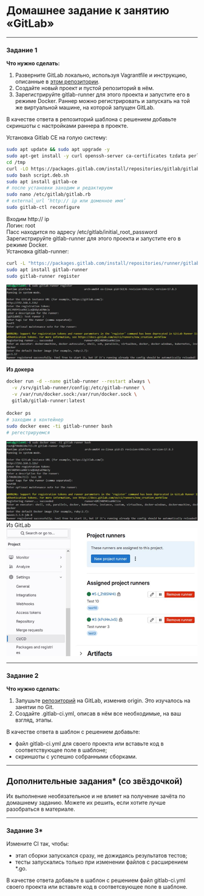 # Домашнее задание к занятию «GitLab»

---

### Задание 1

**Что нужно сделать:**

1. Разверните GitLab локально, используя Vagrantfile и инструкцию, описанные в [этом репозитории](https://github.com/netology-code/sdvps-materials/tree/main/gitlab).   
2. Создайте новый проект и пустой репозиторий в нём.
3. Зарегистрируйте gitlab-runner для этого проекта и запустите его в режиме Docker. Раннер можно регистрировать и запускать на той же виртуальной машине, на которой запущен GitLab.

В качестве ответа в репозиторий шаблона с решением добавьте скриншоты с настройками раннера в проекте.

Установка Gitlab CE на голую систему:

```bash
sudo apt update && sudo apt upgrade -y
sudo apt-get install -y curl openssh-server ca-certificates tzdata perl
cd /tmp
curl -LO https://packages.gitlab.com/install/repositories/gitlab/gitlab-ce/script.deb.sh
sudo bash script.deb.sh
sudo apt install gitlab-ce
# после установки заходим и редактируем
sudo nano /etc/gitlab/gitlab.rb
# external_url ‘http:// ip или доменное имя’
sudo gitlab-ctl reconfigure
```

Входим http:// ip  
Логин: root  
Пасс находится по адресу /etc/gitlab/initial_root_password  
Зарегистрируйте gitlab-runner для этого проекта и запустите его в режиме Docker.  
Установка gitlab-runner:  
```bash
curl -L "https://packages.gitlab.com/install/repositories/runner/gitlab-runner/script.deb.sh" | sudo bash
sudo apt install gitlab-runner
sudo gitlab-runner register
```
![runner_reg01](img/runner_reg01.JPG)  

**Из докера**
```bash
docker run -d --name gitlab-runner --restart always \
  -v /srv/gitlab-runner/config:/etc/gitlab-runner \
  -v /var/run/docker.sock:/var/run/docker.sock \
  gitlab/gitlab-runner:latest

docker ps
# заходим в контейнер
sudo docker exec -ti gitlab-runner bash
# регестрируемся
```
![runner_reg02](img/runner_reg02.JPG)  
Из GitLab  
![runner_gitlab](img/runner_gitlab.JPG)

---

### Задание 2

**Что нужно сделать:**

1. Запушьте [репозиторий](https://github.com/netology-code/sdvps-materials/tree/main/gitlab) на GitLab, изменив origin. Это изучалось на занятии по Git.
2. Создайте .gitlab-ci.yml, описав в нём все необходимые, на ваш взгляд, этапы.

В качестве ответа в шаблон с решением добавьте: 
   
 * файл gitlab-ci.yml для своего проекта или вставьте код в соответствующее поле в шаблоне; 
 * скриншоты с успешно собранными сборками.
 
 
---
## Дополнительные задания* (со звёздочкой)

Их выполнение необязательное и не влияет на получение зачёта по домашнему заданию. Можете их решить, если хотите лучше разобраться в материале.

---

### Задание 3*

Измените CI так, чтобы:

 - этап сборки запускался сразу, не дожидаясь результатов тестов;
 - тесты запускались только при изменении файлов с расширением *.go.

В качестве ответа добавьте в шаблон с решением файл gitlab-ci.yml своего проекта или вставьте код в соответсвующее поле в шаблоне.
